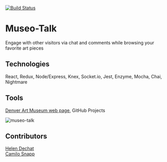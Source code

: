[![Build Status](https://travis-ci.org/CamArturo/Museo-Talk.svg?branch=master)](https://travis-ci.org/CamArturo/Museo-Talk)

# Museo-Talk
Engage with other visitors via chat and comments while browsing your favorite art pieces

## Technologies
React, Redux, Node/Express, Knex, Socket.io, Jest, Enzyme, Mocha, Chai, Nightmare

## Tools
[Denver Art Museum web page](https://denverartmuseum.org/collection/), GitHub Projects

![museo-talk](https://user-images.githubusercontent.com/33009555/43737827-daee0b64-997f-11e8-9299-4ba730c2d56f.gif)

## Contributors
[Helen Dechat](https://github.com/hdechat)   
[Camilo Snapp](https://github.com/CamArturo)

